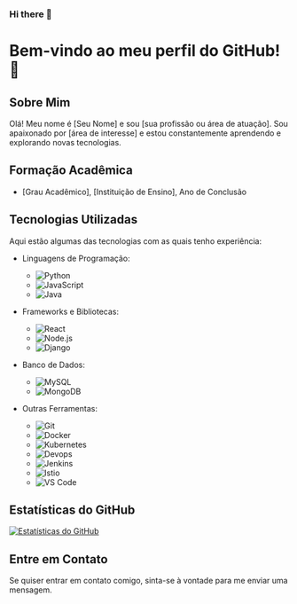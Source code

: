 ### Hi there 👋

<!--
**kleber86/kleber86** is a ✨ _special_ ✨ repository because its `README.md` (this file) appears on your GitHub profile.

Here are some ideas to get you started:

- 🔭 I’m currently working on ...
- 🌱 I’m currently learning ...
- 👯 I’m looking to collaborate on ...
- 🤔 I’m looking for help with ...
- 💬 Ask me about ...
- 📫 How to reach me: ...
- 😄 Pronouns: ...
- ⚡ Fun fact: ...
-->
# Bem-vindo ao meu perfil do GitHub! 👋

## Sobre Mim
Olá! Meu nome é [Seu Nome] e sou [sua profissão ou área de atuação]. Sou apaixonado por [área de interesse] e estou constantemente aprendendo e explorando novas tecnologias.

## Formação Acadêmica
- [Grau Acadêmico], [Instituição de Ensino], Ano de Conclusão

## Tecnologias Utilizadas
Aqui estão algumas das tecnologias com as quais tenho experiência:

- Linguagens de Programação:
  - ![Python](https://img.shields.io/badge/-Python-3776AB?style=flat-square&logo=python&logoColor=white)
  - ![JavaScript](https://img.shields.io/badge/-JavaScript-F7DF1E?style=flat-square&logo=javascript&logoColor=black)
  - ![Java](https://img.shields.io/badge/-Java-007396?style=flat-square&logo=java&logoColor=white)

- Frameworks e Bibliotecas:
  - ![React](https://img.shields.io/badge/-React-61DAFB?style=flat-square&logo=react&logoColor=white)
  - ![Node.js](https://img.shields.io/badge/-Node.js-339933?style=flat-square&logo=node.js&logoColor=white)
  - ![Django](https://img.shields.io/badge/-Django-092E20?style=flat-square&logo=django&logoColor=white)

- Banco de Dados:
  - ![MySQL](https://img.shields.io/badge/-MySQL-4479A1?style=flat-square&logo=mysql&logoColor=white)
  - ![MongoDB](https://img.shields.io/badge/-MongoDB-47A248?style=flat-square&logo=mongodb&logoColor=white)

- Outras Ferramentas:
  - ![Git](https://img.shields.io/badge/-Git-F05032?style=flat-square&logo=git&logoColor=white)
  - ![Docker](https://img.shields.io/badge/-Docker-2496ED?style=flat-square&logo=docker&logoColor=white)
  - ![Kubernetes](https://img.shields.io/badge/-Kubernetes-2496ED?style=flat-square&logo=kubernetes&logoColor=white)
  - ![Devops](https://img.shields.io/badge/-DevOps-2496ED?style=flat-square&logo=devops&logoColor=white)
  - ![Jenkins](https://img.shields.io/badge/-Jenkins-2496ED?style=flat-square&logo=jenkins&logoColor=white)
  - ![Istio](https://img.shields.io/badge/-Istio-2496ED?style=flat-square&logo=istio&logoColor=white)
  - ![VS Code](https://img.shields.io/badge/-VS%20Code-007ACC?style=flat-square&logo=visual-studio-code&logoColor=white)

## Estatísticas do GitHub
[![Estatísticas do GitHub](https://github-readme-stats.vercel.app/api?username=kleber86&show_icons=true&theme=radical)](https://github.com/kleber86)

## Entre em Contato
Se quiser entrar em contato comigo, sinta-se à vontade para me enviar uma mensagem.

